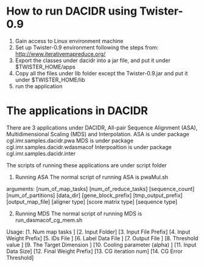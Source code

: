 How to run DACIDR using Twister-0.9
======
1) Gain access to Linux environment machine
2) Set up Twister-0.9 environment following the steps from: http://www.iterativemapreduce.org/
3) Export the classes under dacidr into a jar file, and put it under $TWISTER_HOME/apps
4) Copy all the files under lib folder except the Twister-0.9.jar and put it under $TWISTER_HOME/lib
5) run the application

The applications in DACIDR
======
There are 3 applications under DACIDR, All-pair Sequence Alignment (ASA), Multidimensional Scaling (MDS) and Interpolation.
ASA is under package cgl.imr.samples.dacidr.pwa
MDS is under package cgl.imr.samples.dacidr.wdasmacof
Interpoaltion is under package cgl.imr.samples.dacidr.inter

The scripts of running these applications are under script folder

1) Running ASA
The normal script of running ASA is pwaMul.sh

arguments: [num_of_map_tasks] [num_of_reduce_tasks] [sequence_count] [num_of_partitions] [data_dir] [gene_block_prefix] 
            [tmp_output_prefix] [output_map_file] [aligner type] [score matrix type] [sequence type]

2) Running MDS
The normal script of running MDS is run_dasmacof_cg_mem.sh

Usage: [1. Num map tasks ] [2. Input Folder] [3. Input File Prefix] [4. Input Weight Prefix] [5. IDs File ] 
        [6. Label Data File ] [7. Output File ] [8. Threshold value ] [9. The Target Dimension ] [10. Cooling parameter (alpha) ]
        [11. Input Data Size] [12. Final Weight Prefix] [13. CG iteration num] [14. CG Error Threshold]
